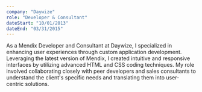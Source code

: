 ```yaml
---
company: "Daywize"
role: "Developer & Consultant"
dateStart: "10/01/2013"
dateEnd: "03/31/2015"
---
```


As a Mendix Developer and Consultant at Daywize, I specialized in enhancing user experiences through custom application development. Leveraging the latest version of Mendix, I created intuitive and responsive interfaces by utilizing advanced HTML and CSS coding techniques. My role involved collaborating closely with peer developers and sales consultants to understand the client's specific needs and translating them into user-centric solutions.
